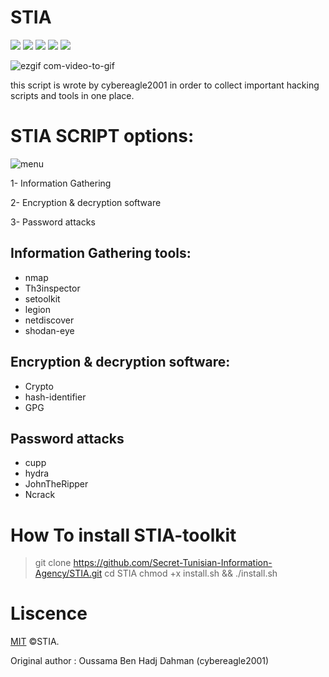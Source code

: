 # STIA

  <a target="_blank" href="LICENSE" title="License: MIT"><img src="https://img.shields.io/badge/License-MIT-blue.svg"></a>
  <a target="_blank" href="Version" title="Version"><img src="https://img.shields.io/badge/version-0.2-RED"></a>
  <a target="_blank" href="Language" title="Language"><img src="https://img.shields.io/badge/language-perl-GREEN"></a>
  <a target="_blank" href="Language" title="Language"><img src="https://img.shields.io/badge/language-python3-BLUE"></a>
  <a target="_blank" href="Language" title="Language"><img src="https://img.shields.io/badge/language-bash-GREEN"></a>
  
![ezgif com-video-to-gif](https://user-images.githubusercontent.com/63789665/80873462-37fddd80-8ca8-11ea-9255-b12bff7167bb.gif)

this script is wrote by cybereagle2001 in order to collect important hacking scripts and tools in one place.
# STIA SCRIPT options: 

![menu](https://user-images.githubusercontent.com/63789665/95019066-e5f42600-0652-11eb-8705-bda2497d8e45.png)

1- Information Gathering

2- Encryption & decryption software

3- Password attacks

## Information Gathering tools:

* nmap
* Th3inspector
* setoolkit
* legion
* netdiscover
* shodan-eye

## Encryption & decryption software:

* Crypto
* hash-identifier
* GPG

## Password attacks

* cupp
* hydra
* JohnTheRipper
* Ncrack
# How To install STIA-toolkit

> git clone https://github.com/Secret-Tunisian-Information-Agency/STIA.git
> cd STIA
> chmod +x install.sh && ./install.sh


# Liscence 
[MIT](https://choosealicense.com/licenses/mit/) ©STIA.

Original author : Oussama Ben Hadj Dahman (cybereagle2001)
